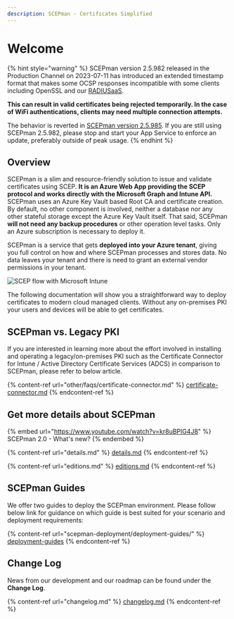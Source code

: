 ```yaml
---
description: SCEPman - Certificates Simplified
---
```


# Welcome

{% hint style="warning" %}
SCEPman version 2.5.982 released in the Production Channel on 2023-07-11 has introduced an extended timestamp format that makes some OCSP responses incompatible with some clients including OpenSSL and our [RADIUSaaS](https://www.radius-as-a-service.com/).&#x20;

**This can result in valid certificates being rejected temporarily. In the case of WiFi authentications, clients may need multiple connection attempts.**

The behavior is reverted in [SCEPman version 2.5.985](changelog.md#scepman-2.5.895). If you are still using SCEPman 2.5.982, please stop and start your App Service to enforce an update, preferably outside of peak usage.
{% endhint %}

## Overview

SCEPman is a slim and resource-friendly solution to issue and validate certificates using SCEP. **It is an Azure Web App providing the SCEP protocol and works directly with the Microsoft Graph and Intune API.** SCEPman uses an Azure Key Vault based Root CA and certificate creation. By default, no other component is involved, neither a database nor any other stateful storage except the Azure Key Vault itself. That said, SCEPman **will not need any backup procedures** or other operation level tasks. Only an Azure subscription is necessary to deploy it.

SCEPman is a service that gets **deployed into your Azure tenant**, giving you full control on how and where SCEPman processes and stores data. No data leaves your tenant and there is need to grant an external vendor permissions in your tenant.

![SCEP flow with Microsoft Intune](.gitbook/assets/scepman-flowchart.webp)

The following documentation will show you a straightforward way to deploy certificates to modern cloud managed clients. Without any on-premises PKI your users and devices will be able to get certificates.

## SCEPman vs. Legacy PKI

If you are interested in learning more about the effort involved in installing and operating a legacy/on-premises PKI such as the Certificate Connector for Intune / Active Directory Certificate Services (ADCS) in comparison to SCEPman, please refer to below article.

{% content-ref url="other/faqs/certificate-connector.md" %}
[certificate-connector.md](other/faqs/certificate-connector.md)
{% endcontent-ref %}

## Get more details about SCEPman

{% embed url="https://www.youtube.com/watch?v=kr8uBPlG4J8" %}
SCEPman 2.0 - What's new?
{% endembed %}

{% content-ref url="details.md" %}
[details.md](details.md)
{% endcontent-ref %}

{% content-ref url="editions.md" %}
[editions.md](editions.md)
{% endcontent-ref %}

## SCEPman Guides

We offer two guides to deploy the SCEPman environment. Please follow below link for guidance on which guide is best suited for your scenario and deployment requirements:

{% content-ref url="scepman-deployment/deployment-guides/" %}
[deployment-guides](scepman-deployment/deployment-guides/)
{% endcontent-ref %}

## Change Log

News from our development and our roadmap can be found under the **Change Log**.

{% content-ref url="changelog.md" %}
[changelog.md](changelog.md)
{% endcontent-ref %}
